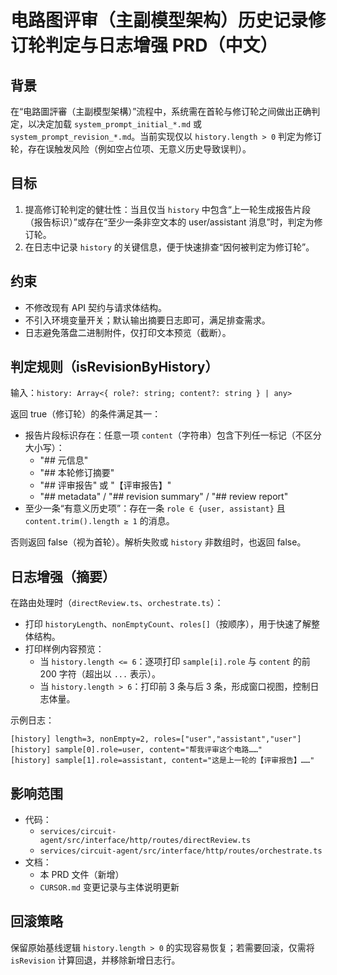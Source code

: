 # 电路图评审（主副模型架构）历史记录修订轮判定与日志增强 PRD（中文）

## 背景

在“电路圖評審（主副模型架構）”流程中，系统需在首轮与修订轮之间做出正确判定，以决定加载 `system_prompt_initial_*.md` 或 `system_prompt_revision_*.md`。当前实现仅以 `history.length > 0` 判定为修订轮，存在误触发风险（例如空占位项、无意义历史导致误判）。

## 目标

1. 提高修订轮判定的健壮性：当且仅当 `history` 中包含“上一轮生成报告片段（报告标识）”或存在“至少一条非空文本的 user/assistant 消息”时，判定为修订轮。
2. 在日志中记录 `history` 的关键信息，便于快速排查“因何被判定为修订轮”。

## 约束

- 不修改现有 API 契约与请求体结构。
- 不引入环境变量开关；默认输出摘要日志即可，满足排查需求。
- 日志避免落盘二进制附件，仅打印文本预览（截断）。

## 判定规则（isRevisionByHistory）

输入：`history: Array<{ role?: string; content?: string } | any>`

返回 true（修订轮）的条件满足其一：
- 报告片段标识存在：任意一项 `content`（字符串）包含下列任一标记（不区分大小写）：
  - "## 元信息"
  - "## 本轮修订摘要"
  - "## 评审报告" 或 "【评审报告】"
  - "## metadata" / "## revision summary" / "## review report"
- 至少一条“有意义历史项”：存在一条 `role ∈ {user, assistant}` 且 `content.trim().length ≥ 1` 的消息。

否则返回 false（视为首轮）。解析失败或 `history` 非数组时，也返回 false。

## 日志增强（摘要）

在路由处理时（`directReview.ts`、`orchestrate.ts`）：

- 打印 `historyLength`、`nonEmptyCount`、`roles[]`（按顺序），用于快速了解整体结构。
- 打印样例内容预览：
  - 当 `history.length <= 6`：逐项打印 `sample[i].role` 与 `content` 的前 200 字符（超出以 `...` 表示）。
  - 当 `history.length > 6`：打印前 3 条与后 3 条，形成窗口视图，控制日志体量。

示例日志：

```
[history] length=3, nonEmpty=2, roles=["user","assistant","user"]
[history] sample[0].role=user, content="帮我评审这个电路……"
[history] sample[1].role=assistant, content="这是上一轮的【评审报告】……"
```

## 影响范围

- 代码：
  - `services/circuit-agent/src/interface/http/routes/directReview.ts`
  - `services/circuit-agent/src/interface/http/routes/orchestrate.ts`
- 文档：
  - 本 PRD 文件（新增）
  - `CURSOR.md` 变更记录与主体说明更新

## 回滚策略

保留原始基线逻辑 `history.length > 0` 的实现容易恢复；若需要回滚，仅需将 `isRevision` 计算回退，并移除新增日志行。


